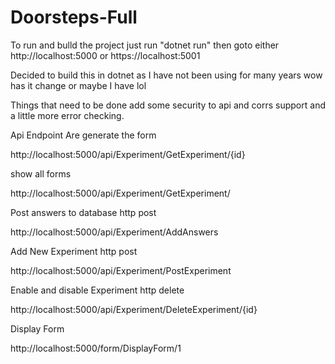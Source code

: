 # Doorsteps-Full


To run and bulld the project just run "dotnet run"
then goto either http://localhost:5000 or https://localhost:5001

Decided to build this in dotnet as I have not been using for many years wow has it change or maybe I have lol 

Things that need to be done add some security to api and corrs support and a little more error checking.

Api Endpoint Are
generate the form

http://localhost:5000/api/Experiment/GetExperiment/{id}

show all forms

http://localhost:5000/api/Experiment/GetExperiment/

Post answers to database
http post

http://localhost:5000/api/Experiment/AddAnswers

Add New Experiment
http post

http://localhost:5000/api/Experiment/PostExperiment

Enable and disable Experiment
http delete

http://localhost:5000/api/Experiment/DeleteExperiment/{id}

Display Form

http://localhost:5000/form/DisplayForm/1
